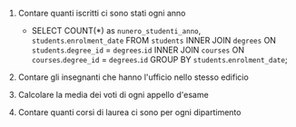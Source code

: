 1. Contare quanti iscritti ci sono stati ogni anno
    - SELECT COUNT(*) as `nunero_studenti_anno`, `students`.`enrolment_date` FROM `students` INNER JOIN `degrees` ON `students`.`degree_id` = `degrees`.`id` INNER JOIN `courses` ON `courses`.`degree_id` = `degrees`.`id` GROUP BY `students`.`enrolment_date`;

2. Contare gli insegnanti che hanno l'ufficio nello stesso edificio

3. Calcolare la media dei voti di ogni appello d'esame

4. Contare quanti corsi di laurea ci sono per ogni dipartimento